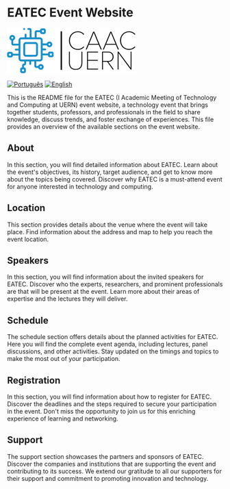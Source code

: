 # EATEC Event Website

<img
     src="/img/CAAC LOGO 3.png"
     alt="EATEC logo"
     style="width: 300px">

[![Português](https://img.shields.io/badge/Idioma-Portugu%C3%AAs-blue)](README.pt.md) [![English](https://img.shields.io/badge/Language-English-green)](README.md)

This is the README file for the EATEC (I Academic Meeting of Technology and Computing at UERN) event website, a technology event that brings together students, professors, and professionals in the field to share knowledge, discuss trends, and foster exchange of experiences. This file provides an overview of the available sections on the event website.

## About
In this section, you will find detailed information about EATEC. Learn about the event's objectives, its history, target audience, and get to know more about the topics being covered. Discover why EATEC is a must-attend event for anyone interested in technology and computing.

## Location
This section provides details about the venue where the event will take place. Find information about the address and map to help you reach the event location.

## Speakers
In this section, you will find information about the invited speakers for EATEC. Discover who the experts, researchers, and prominent professionals are that will be present at the event. Learn more about their areas of expertise and the lectures they will deliver.

## Schedule
The schedule section offers details about the planned activities for EATEC. Here you will find the complete event agenda, including lectures, panel discussions, and other activities. Stay updated on the timings and topics to make the most out of your participation.

## Registration
In this section, you will find information about how to register for EATEC. Discover the deadlines and the steps required to secure your participation in the event. Don't miss the opportunity to join us for this enriching experience of learning and networking.

## Support
The support section showcases the partners and sponsors of EATEC. Discover the companies and institutions that are supporting the event and contributing to its success. We extend our gratitude to all our supporters for their support and commitment to promoting innovation and technology.

